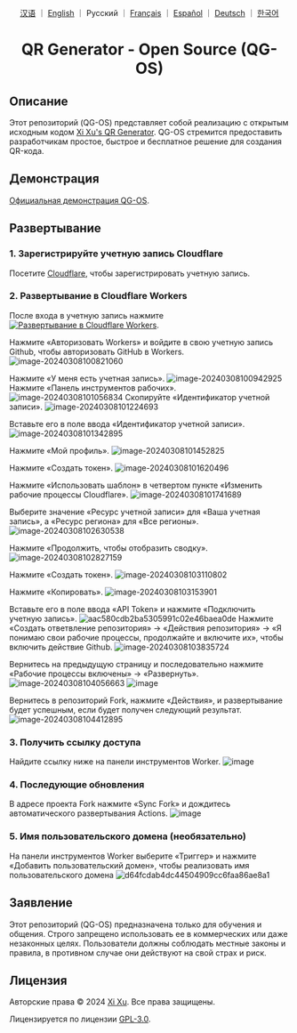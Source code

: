 <div align="center">

<a href="README_ZH.md">汉语</a> ｜ <a href="/README.md">English</a> ｜ Русский ｜ <a href="README_FR.md">Français</a> ｜ <a href="README_ES.md">Español</a> ｜ <a href="README_DE.md">Deutsch</a> ｜ <a href="README_KO.md">한국어</a>

# QR Generator - Open Source (QG-OS)

</div>

## Описание

Этот репозиторий (QG-OS) представляет собой реализацию с открытым исходным кодом [Xi Xu's QR Generator](https://qr.xi-xu.me). QG-OS стремится предоставить разработчикам простое, быстрое и бесплатное решение для создания QR-кода.

## Демонстрация

[Официальная демонстрация QG-OS](https://qg-os.xi-xu.me).

## Развертывание

### 1. Зарегистрируйте учетную запись Cloudflare

Посетите [Cloudflare](https://dash.cloudflare.com/sign-up), чтобы зарегистрировать учетную запись.

### 2. Развертывание в Cloudflare Workers

После входа в учетную запись нажмите [![Развертывание в Cloudflare Workers](https://deploy.workers.cloudflare.com/button)](https://deploy.workers.cloudflare.com/?url=https://github.com/xixu-me/QR-Generator).

Нажмите «Авторизовать Workers» и войдите в свою учетную запись Github, чтобы авторизовать GitHub в Workers.
![image-20240308100821060](https://github.com/Harry-zklcdc/go-proxy-bingai/assets/21104213/241edb52-b1ef-4a2c-8525-bfa3d148391b)

Нажмите «У меня есть учетная запись».
![image-20240308100942925](https://github.com/Harry-zklcdc/go-proxy-bingai/assets/21104213/219fc538-e412-4a52-913c-6c4878d50325) Нажмите «Панель инструментов рабочих».
![image-20240308101056834](https://github.com/Harry-zklcdc/go-proxy-bingai/assets/21104213/4b4a96be-90b3-40cc-9b50-b214980f2ab2) Скопируйте «Идентификатор учетной записи».
![image-20240308101224693](https://github.com/Harry-zklcdc/go-proxy-bingai/assets/21104213/da6f8b64-f6e1-40c0-b812-54f86d8b97c0)

Вставьте его в поле ввода «Идентификатор учетной записи».
![image-20240308101342895](https://github.com/Harry-zklcdc/go-proxy-bingai/assets/21104213/4df45a68-855f-4acd-a9be-6d0da63a49a5)

Нажмите «Мой профиль».
![image-20240308101452825](https://github.com/Harry-zklcdc/go-proxy-bingai/assets/21104213/4d21f38a-f313-4d66-baf9-83ce1df93f02)

Нажмите «Создать токен».
![image-20240308101620496](https://github.com/Harry-zklcdc/go-proxy-bingai/assets/21104213/41e82d1b-27ea-44a0-8cfe-ae66233544ad)

Нажмите «Использовать шаблон» в четвертом пункте «Изменить рабочие процессы Cloudflare».
![image-20240308101741689](https://github.com/Harry-zklcdc/go-proxy-bingai/assets/21104213/3974817c-2787-4148-95f9-96f58ef78aee)

Выберите значение «Ресурс учетной записи» для «Ваша учетная запись», а «Ресурс региона» для «Все регионы».
![image-20240308102630538](https://github.com/Harry-zklcdc/go-proxy-bingai/assets/21104213/cd20fa0a-b75d-489d-85c0-49a063abea8a)

Нажмите «Продолжить, чтобы отобразить сводку».
![image-20240308102827159](https://github.com/Harry-zklcdc/go-proxy-bingai/assets/21104213/9d91e08b-743b-476a-b74e-5b2f46b97ac2)

Нажмите «Создать токен».
![image-20240308103110802](https://github.com/Harry-zklcdc/go-proxy-bingai/assets/21104213/db6cde35-cf88-4fde-a58a-d3b204dabc17)

Нажмите «Копировать».
![image-20240308103153901](https://github.com/Harry-zklcdc/go-proxy-bingai/assets/21104213/0309e295-d77a-4d27-918e-706e2169347f)

Вставьте его в поле ввода «API Token» и нажмите «Подключить учетную запись».
![aac580cdb2ba5305991c02e46baea0de](https://github.com/Harry-zklcdc/go-proxy-bingai/assets/21104213/eb3bb593-13df-4a67-976d-4fbb5f369e51) Нажмите «Создать ответвление репозитория» -> «Действия репозитория» -> «Я понимаю свои рабочие процессы, продолжайте и включите их», чтобы включить действие Github.
![image-20240308103835724](https://github.com/Harry-zklcdc/go-proxy-bingai/assets/21104213/a0d89011-edb5-4622-9bb0-c40f6420e936)

Вернитесь на предыдущую страницу и последовательно нажмите «Рабочие процессы включены» -> «Развернуть».
![image-20240308104056663](https://github.com/Harry-zklcdc/go-proxy-bingai/assets/21104213/d29844b4-6eda-4da1-984c-3f4507e1c213)
![image](https://github.com/Harry-zklcdc/go-proxy-bingai/assets/21104213/63691c2a-b26d-48cd-9c42-6fd74e44694b)

Вернитесь в репозиторий Fork, нажмите «Действия», и развертывание будет успешным, если будет получен следующий результат.
![image-20240308104412895](https://github.com/Harry-zklcdc/go-proxy-bingai/assets/21104213/ae35e302-c3cf-4662-badb-926b56b19565)

### 3. Получить ссылку доступа

Найдите ссылку ниже на панели инструментов Worker.
![image](https://github.com/Harry-zklcdc/go-proxy-bingai/assets/21104213/8fef9dd4-285e-414a-9237-5378e981b96c)

### 4. Последующие обновления

В адресе проекта Fork нажмите «Sync Fork» и дождитесь автоматического развертывания Actions.
![image](https://github.com/Harry-zklcdc/go-proxy-bingai/assets/21104213/16ca803a-fe4b-431e-97b0-f04b8a217220)

### 5. Имя пользовательского домена (необязательно)

На панели инструментов Worker выберите «Триггер» и нажмите «Добавить пользовательский домен», чтобы реализовать имя пользовательского домена
![d64fcdab4dc44504909cc6faa86ae8a1](https://github.com/Harry-zklcdc/go-proxy-bingai/assets/21104213/6f0de2c5-1dd4-4801-b163-6d485836c73d)

## Заявление

Этот репозиторий (QG-OS) предназначена только для обучения и общения. Строго запрещено использовать ее в коммерческих или даже незаконных целях. Пользователи должны соблюдать местные законы и правила, в противном случае они действуют на свой страх и риск.

## Лицензия

Авторские права © 2024 [Xi Xu](https://xi-xu.me). Все права защищены.

Лицензируется по лицензии [GPL-3.0](https://github.com/xixu-me/QR-Generator/blob/main/LICENSE).
